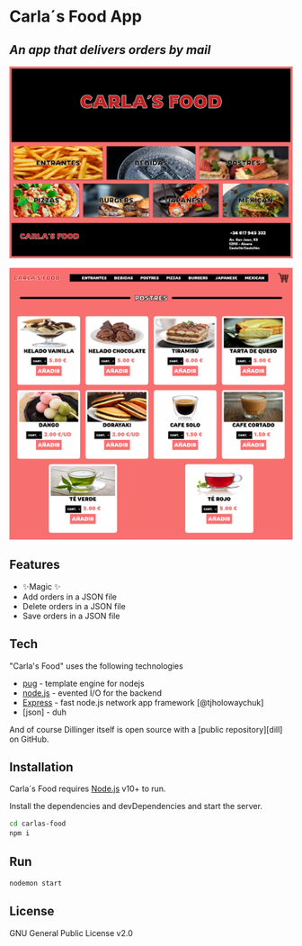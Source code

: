 # Carla´s Food App
## _An app that delivers orders by mail_

![index](imgUno.png "Index")

![Carrito](imgDos.png "Carrito")

## Features
- ✨Magic ✨
- Add orders in a JSON file
- Delete orders in a JSON file
- Save orders in a JSON file



## Tech

"Carla's Food" uses the following technologies

- [pug] - template engine for nodejs
- [node.js] - evented I/O for the backend
- [Express] - fast node.js network app framework [@tjholowaychuk]
- [json] - duh

And of course Dillinger itself is open source with a [public repository][dill]
 on GitHub.

## Installation

Carla´s Food requires [Node.js](https://nodejs.org/) v10+ to run.

Install the dependencies and devDependencies and start the server.

```sh
cd carlas-food
npm i
```

## Run
```sh
nodemon start
```


## License

GNU General Public License v2.0

   [node.js]: <http://nodejs.org>
   [express]: <http://expressjs.com>
   [pug]: <https://pugjs.org/>
